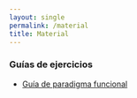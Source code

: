 ```yaml
---
layout: single
permalink: /material
title: Material
---
```

### Guías de ejercicios
- [Guía de paradigma funcional](../assets/pdf/guiaFuncional.pdf)


